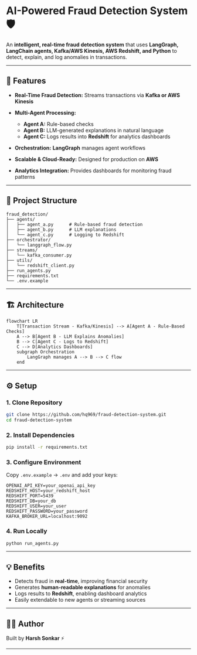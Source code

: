 # AI-Powered Fraud Detection System 🛡️

An **intelligent, real-time fraud detection system** that uses **LangGraph, LangChain agents, Kafka/AWS Kinesis, AWS Redshift, and Python** to detect, explain, and log anomalies in transactions.

---

## 🚀 Features

* **Real-Time Fraud Detection:** Streams transactions via **Kafka or AWS Kinesis**
* **Multi-Agent Processing:**

  * **Agent A:** Rule-based checks
  * **Agent B:** LLM-generated explanations in natural language
  * **Agent C:** Logs results into **Redshift** for analytics dashboards
* **Orchestration:** **LangGraph** manages agent workflows
* **Scalable & Cloud-Ready:** Designed for production on **AWS**
* **Analytics Integration:** Provides dashboards for monitoring fraud patterns
  
---

## 📂 Project Structure

```
fraud_detection/
├── agents/
│   ├── agent_a.py      # Rule-based fraud detection
│   ├── agent_b.py      # LLM explanations
│   └── agent_c.py      # Logging to Redshift
├── orchestrator/
│   └── langgraph_flow.py
├── streams/
│   └── kafka_consumer.py
├── utils/
│   └── redshift_client.py
├── run_agents.py
├── requirements.txt
└── .env.example
```

---

## 🏗 Architecture

```mermaid
flowchart LR
    T[Transaction Stream - Kafka/Kinesis] --> A[Agent A - Rule-Based Checks]
    A --> B[Agent B - LLM Explains Anomalies]
    B --> C[Agent C - Logs to Redshift]
    C --> D[Analytics Dashboards]
    subgraph Orchestration
        LangGraph manages A --> B --> C flow
    end
```

---

## ⚙️ Setup

### 1. Clone Repository

```bash
git clone https://github.com/hq969/fraud-detection-system.git
cd fraud-detection-system
```

### 2. Install Dependencies

```bash
pip install -r requirements.txt
```

### 3. Configure Environment

Copy `.env.example` → `.env` and add your keys:

```
OPENAI_API_KEY=your_openai_api_key
REDSHIFT_HOST=your_redshift_host
REDSHIFT_PORT=5439
REDSHIFT_DB=your_db
REDSHIFT_USER=your_user
REDSHIFT_PASSWORD=your_password
KAFKA_BROKER_URL=localhost:9092
```

### 4. Run Locally

```bash
python run_agents.py
```

---

## 💡 Benefits

* Detects fraud in **real-time**, improving financial security
* Generates **human-readable explanations** for anomalies
* Logs results to **Redshift**, enabling dashboard analytics
* Easily extendable to new agents or streaming sources

---

## 👨‍💻 Author

Built by **Harsh Sonkar** ⚡

---


